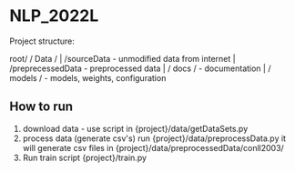 # NLP_2022L


Project structure:

root/
    / Data /
    |      /sourceData        - unmodified data from internet
    |      /preprecessedData  - preprocessed data
    |
    / docs /                  - documentation
    |
    / models /                - models, weights, configuration

## How to run

1) download data - use script in {project}/data/getDataSets.py
2) process data (generate csv's) run {project}/data/preprocessData.py it will generate csv files in {project}/data/preprocessedData/conll2003/
3) Run train script {project}/train.py